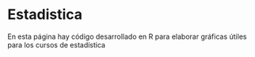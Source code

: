 # Estadistica
En esta página hay código desarrollado en R para elaborar gráficas útiles para los cursos de estadística
